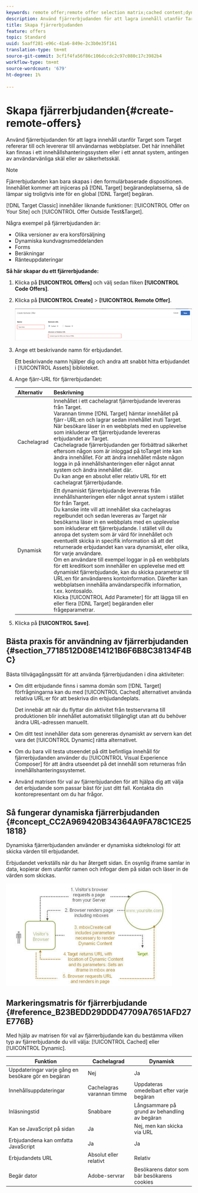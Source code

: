 ```yaml
---
keywords: remote offer;remote offer selection matrix;cached content;dynamic content
description: Använd fjärrerbjudanden för att lagra innehåll utanför Target som Target refererar till och levererar till användarnas webbplatser. Det här innehållet kan finnas i ett innehållshanteringssystem eller i ett annat system, antingen av användarvänliga skäl eller av säkerhetsskäl.
title: Skapa fjärrerbjudanden
feature: offers
topic: Standard
uuid: 5aaff281-e96c-41a6-849e-2c3b0e35f161
translation-type: tm+mt
source-git-commit: 3cf1f4fa56f86c106dccdc2c97c080c17c3982b4
workflow-type: tm+mt
source-wordcount: '679'
ht-degree: 1%

---
```



# Skapa fjärrerbjudanden{#create-remote-offers}

Använd fjärrerbjudanden för att lagra innehåll utanför Target som Target refererar till och levererar till användarnas webbplatser. Det här innehållet kan finnas i ett innehållshanteringssystem eller i ett annat system, antingen av användarvänliga skäl eller av säkerhetsskäl.

>[!NOTE]
>
>Fjärrerbjudanden kan bara skapas i den formulärbaserade dispositionen. Innehållet kommer att injiceras på [!DNL Target] begärandeplatserna, så de lämpar sig troligtvis inte för en global [!DNL Target] begäran.
>
>[!DNL Target Classic] innehåller liknande funktioner: [!UICONTROL Offer on Your Site] och [!UICONTROL Offer Outside Test&Target].

Några exempel på fjärrerbjudanden är:

* Olika versioner av era korsförsäljning
* Dynamiska kundvagnsmeddelanden
* Forms
* Beräkningar
* Ränteuppdateringar

**Så här skapar du ett fjärrerbjudande:**

1. Klicka på **[!UICONTROL Offers]** och välj sedan fliken **[!UICONTROL Code Offers]**.
1. Klicka på **[!UICONTROL Create]** > **[!UICONTROL Remote Offer]**.

   ![](assets/remote_offer_ui.png)

1. Ange ett beskrivande namn för erbjudandet.

   Ett beskrivande namn hjälper dig och andra att snabbt hitta erbjudandet i [!UICONTROL Assets] biblioteket.

1. Ange fjärr-URL för fjärrerbjudandet:

   | Alternativ | Beskrivning |
   |--- |--- |
   | Cachelagrad | Innehållet i ett cachelagrat fjärrerbjudande levereras från Target.<br>Varannan timme [!DNL Target] hämtar innehållet på fjärr-URL:en och lagrar sedan innehållet inuti Target. När besökare läser in en webbplats med en upplevelse som inkluderar ett fjärrerbjudande levereras erbjudandet av Target.<br>Cachelagrade fjärrerbjudanden ger förbättrad säkerhet eftersom någon som är inloggad på toTarget inte kan ändra innehållet. För att ändra innehållet måste någon logga in på innehållshanteringen eller något annat system och ändra innehållet där.<br>Du kan ange en absolut eller relativ URL för ett cachelagrat fjärrerbjudande. |
   | Dynamisk | Ett dynamiskt fjärrerbjudande levereras från innehållshanteringen eller något annat system i stället för från Target.<br>Du kanske inte vill att innehållet ska cachelagras regelbundet och sedan levereras av Target när besökarna läser in en webbplats med en upplevelse som inkluderar ett fjärrerbjudande. I stället vill du anropa det system som är värd för innehållet och eventuellt skicka in specifik information så att det returnerade erbjudandet kan vara dynamiskt, eller olika, för varje användare.<br>Om en användare till exempel loggar in på en webbplats för ett kreditkort som innehåller en upplevelse med ett dynamiskt fjärrerbjudande, kan du skicka parametrar till URL:en för användarens kontoinformation. Därefter kan webbplatsen innehålla användarspecifik information, t.ex. kontosaldo.<br>Klicka [!UICONTROL Add Parameter] för att lägga till en eller flera [!DNL Target] begäranden eller frågeparametrar. |

1. Klicka på **[!UICONTROL Save]**.

## Bästa praxis för användning av fjärrerbjudanden {#section_7718512D08E14121B6F6B8C38134F4BC}

Bästa tillvägagångssätt för att använda fjärrerbjudanden i dina aktiviteter:

* Om ditt erbjudande finns i samma domän som [!DNL Target] förfrågningarna kan du med [!UICONTROL Cached] alternativet använda relativa URL:er för att beskriva din erbjudandeplats.

   Det innebär att när du flyttar din aktivitet från testservrarna till produktionen blir innehållet automatiskt tillgängligt utan att du behöver ändra URL-adressen manuellt.

* Om ditt test innehåller data som genereras dynamiskt av servern kan det vara det [!UICONTROL Dynamic] rätta alternativet.
* Om du bara vill testa utseendet på ditt befintliga innehåll för fjärrerbjudanden använder du [!UICONTROL Visual Experience Composer] för att ändra utseendet på det innehåll som returneras från innehållshanteringssystemet.
* Använd matrisen för val av fjärrerbjudanden för att hjälpa dig att välja det erbjudande som passar bäst för just ditt fall. Kontakta din kontorepresentant om du har frågor.

## Så fungerar dynamiska fjärrerbjudanden {#concept_CC2A969420B34364A9FA78C1CE251818}

Dynamiska fjärrerbjudanden använder er dynamiska sidteknologi för att skicka värden till erbjudandet.

Erbjudandet verkställs när du har återgett sidan. En osynlig iframe samlar in data, kopierar dem utanför ramen och infogar dem på sidan och läser in de värden som skickas.

![](assets/remote_offer_howitworks_2.jpeg)

## Markeringsmatris för fjärrerbjudande {#reference_B23BEDD29DDD47709A7651AFD27E776B}

Med hjälp av matrisen för val av fjärrerbjudande kan du bestämma vilken typ av fjärrerbjudande du vill välja: [!UICONTROL Cached] eller [!UICONTROL Dynamic].

| Funktion | Cachelagrad | Dynamisk |
|--- |--- |--- |
| Uppdateringar varje gång en besökare gör en begäran | Nej | Ja |
| Innehållsuppdateringar | Cachelagras varannan timme | Uppdateras omedelbart efter varje begäran |
| Inläsningstid | Snabbare | Långsammare på grund av behandling av begäran |
| Kan se JavaScript på sidan | Ja | Nej, men kan skicka via URL |
| Erbjudandena kan omfatta JavaScript | Ja | Ja |
| Erbjudandets URL | Absolut eller relativt | Relativ |
| Begär dator | Adobe-servrar | Besökarens dator som bär besökarens cookies |